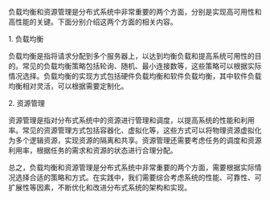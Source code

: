负载均衡和资源管理是分布式系统中非常重要的两个方面，分别是实现高可用性和高性能的关键。下面分别介绍这两个方面的相关内容。  
  
1. 负载均衡  
  
负载均衡是指将请求分配到多个服务器上，以达到均衡负载和提高系统可用性的目的。常见的负载均衡策略包括轮询、随机、最小连接数等，这些策略可以根据实际情况选择。负载均衡的实现方式包括硬件负载均衡和软件负载均衡，其中软件负载均衡相对灵活，可以根据需要定制化。  
  
2. 资源管理  
  
资源管理是指对分布式系统中的资源进行管理和调度，以提高系统的性能和利用率。常见的资源管理方式包括容器化、虚拟化等，这些方式可以将物理资源虚拟化为多个逻辑资源，实现资源的隔离和共享。资源管理还需要考虑任务的调度和资源利用率，根据任务的需求和资源的状态进行合理分配。  
  
总之，负载均衡和资源管理是分布式系统中非常重要的两个方面，需要根据实际情况选择合适的策略和方式。在实践中，我们需要综合考虑系统的性能、可靠性、可扩展性等因素，不断优化和改进分布式系统的架构和实现。